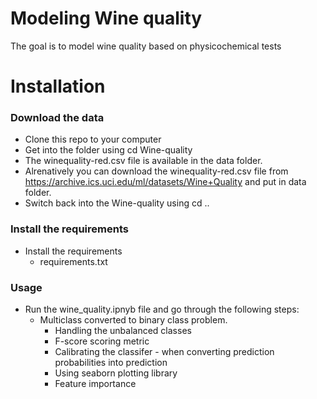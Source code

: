 
# Modeling Wine quality 

The goal is to model wine quality based on physicochemical tests 

# Installation

### Download the data
- Clone this repo to your computer
- Get into the folder using cd Wine-quality
- The winequality-red.csv file is available in the data folder.
- Alrenatively you can download the winequality-red.csv file from https://archive.ics.uci.edu/ml/datasets/Wine+Quality and put in data folder.
- Switch back into the Wine-quality using cd ..

### Install the requirements
- Install the requirements
    - requirements.txt


### Usage
- Run the wine_quality.ipnyb file and go through the following steps:
  - Multiclass converted to binary class problem.
    - Handling the unbalanced classes
    - F-score scoring metric 
    - Calibrating the classifer - when converting prediction probabilities into prediction
    - Using seaborn plotting library
    - Feature importance



```python

```
